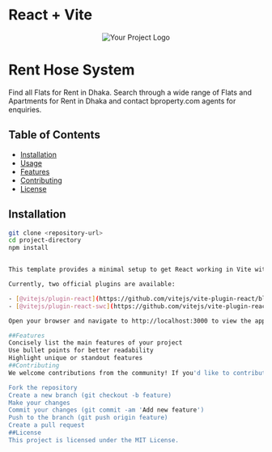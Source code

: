 # React + Vite
<!-- Add your project logo or banner here -->
<div align="center">
  <img class="size-28" src="https://i.postimg.cc/Gh2V1Fsq/image.png" alt="Your Project Logo" >
</div>

# Rent Hose System

Find all Flats for Rent in Dhaka. Search through a wide range of Flats and Apartments for Rent in Dhaka and contact bproperty.com agents for enquiries.

## Table of Contents

- [Installation](#installation)
- [Usage](#usage)
- [Features](#features)
- [Contributing](#contributing)
- [License](#license)

## Installation

```bash
git clone <repository-url>
cd project-directory
npm install


This template provides a minimal setup to get React working in Vite with HMR and some ESLint rules.

Currently, two official plugins are available:

- [@vitejs/plugin-react](https://github.com/vitejs/vite-plugin-react/blob/main/packages/plugin-react/README.md) uses [Babel](https://babeljs.io/) for Fast Refresh
- [@vitejs/plugin-react-swc](https://github.com/vitejs/vite-plugin-react-swc) uses [SWC](https://swc.rs/) for Fast Refresh

Open your browser and navigate to http://localhost:3000 to view the application.

##Features
Concisely list the main features of your project
Use bullet points for better readability
Highlight unique or standout features
##Contributing
We welcome contributions from the community! If you'd like to contribute to this project, please follow these guidelines:

Fork the repository
Create a new branch (git checkout -b feature)
Make your changes
Commit your changes (git commit -am 'Add new feature')
Push to the branch (git push origin feature)
Create a pull request
##License
This project is licensed under the MIT License.
